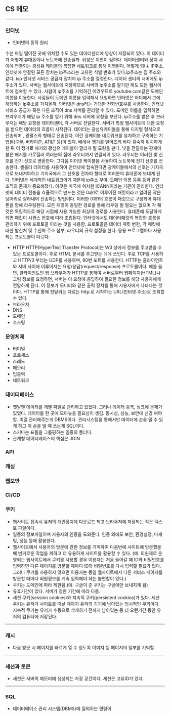 ## CS 메모
---
### 인터넷
- 인터넷의 동작 원리

수천 마일 떨어진 곳에 위치할 수도 있는 데이터센터에 영상이 저장되어 있다. 이 데이터가 어떻게 휴대폰이나 노트북에 전송될까. 위성은 지연이 심하다. 데이터센터와 장치 사이에 연결되는 광섬유 케이블의 복잡한 네트워크를 통해 이행된다. 어떻게 되냐. IP주소. 인터넷에 연결된 모든 장치는 ip주소라는 고유한 식별 번호가 있다.ip주소는 집 주소와 같다. isp 인터넷 서비스 공급자 장치의 ip 주소를 결정한다. 데이터 센터의 서버에도 ip 주소가 있다. 서버는 웹사이트에 저장하므로 서버의 ip주소를 알기만 해도 모든 웹사이트에 접속할 수 있다. 사람이 ip주소를 기억하긴 어려우므로 youtube.com같은 도메인 이름을 이용한다. 사람들이 도메인 이름을 입력해서 요청하면 인터넷은 어디에서 그에 해당하는 ip주소를 가져올까. 인터넷은 dns라는 거대한 전화번호부를 사용한다. 인터넷 서비스 공급자 혹은 다른 조직이 dns 서버를 관리할 수 있다. 도메인 이름을 입력하면 브라우저가 해당 ip 주소를 얻기 위해 dns 서버에 요청을 보낸다. ip주소를 받은 후 브라우저는 해당 요청을 데이터센터, 각 서버로 전달한다. 서버가 특정 웹사이트에 대한 요청을 받으면 데이터의 흐름이 시작된다. 데이터는 광섬유케이블을 통해 디지털 형식으로 전송되며 , 광펄스의 형태로 전송된다. 이런 광케이블 네트워크를 유지하고 구축하는 기업들(구글, 버라이즌, AT&T 등)이 있다. 배에서 쟁기를 떨어뜨려 바다 깊숙히 위치하게 한 뒤 이 쟁기로 해저의 광섬유 케이블이 깔리게 될 도랑을  판다. 빛을 전달하는 광케이블은 해저를 가로질러 여러분의 집에 라우터까지 연결되어 있다. 라우터는 이러한 빛 신호를 전기 신호로 변환한다. 그다음 이더넷 케이블을 사용하여 노트북에 전기 신호를 전송한다. 셀룰러 데이터를 사용하여 인터넷에 접속한다면 광케이블에서의 신호는 기지국으로 보내져야하고 기지국에서 그 신호를 전자파 형태로 여러분의 휴대폰에 보내게 된다. 인터넷은 세계적인 네트워크이기 때문에 ip주소 부여, 도메인 이름 등록 등과 같은 조직의 존재가 중요해졌다. 이것은 미국에 위치한 ICANN이라는 기관이 관리한다. 인터넷의 데이터 전송을 효율적으로 만드는 것은 0과1로 이루어진 패킷이라고 알려진 작은 덩어리로 잘라내어 전송하는 방법이다. 이러한 0과1의 흐름이 패킷으로 구성되어 휴대폰을 향해 라우팅된다. 모든 패킷이 동일한 경로를 통해 라우팅 될 필요는 없으며 각 패킷은 독립적으로 해당 시점에 사용 가능한 최상의 경로를 사용한다. 휴대폰에 도달하게 되면 패킷이 시퀀스 번호에 따라 조립된다. 인터넷에서도 데이터패킷의 복잡한 흐름을 관리하기 위해 프로토콜 이라는 것을 사용함. 프로토콜은 데이터 패킷 변한, 각 패킷에 대한 발신처 및 수신처 주소 첨부, 라우터의 규칙 설정을 한다. 응용 프로그램마다 사용되는 프로토콜이 다르다.

- HTTP
HTTP(HyperText Transfer Protocol)는 W3 상에서 정보를 주고받을 수 있는 프로토콜이다. 주로 HTML 문서를 주고받는 데에 쓰인다. 주로 TCP를 사용하고 HTTP/3 부터는 UDP를 사용하며, 80번 포트를 사용한다.
HTTP는 클라이언트와 서버 사이에 이루어지는 요청/응답(request/response) 프로토콜이다. 예를 들면, 클라이언트인 웹 브라우저가 HTTP를 통하여 서버로부터 웹페이지(HTML)나 그림 정보를 요청하면, 서버는 이 요청에 응답하여 필요한 정보를 해당 사용자에게 전달하게 된다. 이 정보가 모니터와 같은 출력 장치를 통해 사용자에게 나타나는 것이다.
HTTP를 통해 전달되는 자료는 http:로 시작하는 URL(인터넷 주소)로 조회할 수 있다.
- 브라우저
- DNS
- 도메인
- 호스팅
### 운영체제
- 터미널
- 프로세스
- 스레드
- 메모리
- 입출력
- 네트워크
### 데이터베이스
- 옛날엔 데이터를 개별 파일로 관리하고 있었다. 그러나 데이터 중복, 싱크에 문제가 있었다. 데이터를 한 곳에 모아놓을 필요성이 생김. 동시성, 성능, 보안에 신경 써야함. 이걸 관리해주는게 DBMS이다. 관리시스템을 통해서만 데이터에 손을 댈 수 있게 하고 이 손을 댈 때 쓰는게 SQL이다.
- 스키마는 표들을 그룹핑하는 일종의 폴더다.
- 관계형 데이터베이스의 핵심은 JOIN
### API
### 캐싱
### 웹보안
### CI/CD
### 쿠키
- 웹사이트 접속시 유저의 개인장치에 다운로드 되고 브라우저에 저장되는 작은 텍스트 파일이다.
- 일종의 정보파일이며 사용자의 인증을 도와준다. 인증 외에도 보안, 환경설정, 마케팅, 성능 등에 활용한다.
- 웹사이트에서 사용자의 방문에 관한 정보를 기억하여 다음번에 사이트에 방문했을 때 번거로운 작업을 피하고 더 유용하게 사이트를 활용할 수 있다. (예. 회원제로 운영되는 웹사이트에서 쿠키를 사용할 경우 이용자는 처음 들어갈 때 ID와 비밀번호를 입력하면 다른 페이지를 방문할 때마다 ID와 비밀번호를 다시 입력할 필요가 없다. 그러나 쿠키를 사용하지 않으면 이용자는 동일 웹사이트에서 다른 서비스 페이지를 방문할 때마다 회원정보를 계속 입력해야 하는 불편함이 있다.)
- 쿠키는 도메인에 따라 제한됨.(예. 구글이 준 쿠키는 구글에만 보내지게 됨)
- 유효기간이 있다. 서버가 정한 기간에 따라 다름.
- 세션 쿠키(session cookies)와 지속적 쿠키(persistent cookies)가 있다. 세션 쿠키는 유저가 사이트를 떠날 때까지 유저의 기기에 남아있는 임시적인 쿠키이다. 지속적 쿠키는 유저가 수동으로 삭제하기 전까지 남아있는 등 더 오랜기간 동안 유저의 컴퓨터에 저장된다.
---
### 캐시
- 다음 방문 시 페이지를 빠르게 열 수 있도록 이미지 등 페이지의 일부를 기억함.
---
### 세션과 토큰
- 세션은 서버의 메모리에 생성되는 저장 공간이다. 세션은 고유ID가 있다. 
---
### SQL
- 데이터베이스 관리 시스템(DBMS)에 질의하는 명령어
